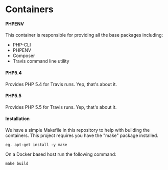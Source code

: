 Containers
==========

#### PHPENV

This container is responsible for providing all the base packages including:

* PHP-CLI
* PHPENV
* Composer
* Travis command line utility

#### PHP5.4

Provides PHP 5.4 for Travis runs. Yep, that's about it.

#### PHP5.5

Provides PHP 5.5 for Travis runs. Yep, that's about it.

#### Installation

We have a simple Makefile in this repository to help with building the
containers. This project requires you have the "make" package installed.

```
eg. apt-get install -y make

```

On a Docker based host run the following command:

```
make build
```
